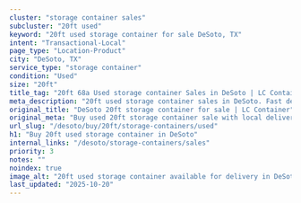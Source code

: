 ```yaml
---
cluster: "storage container sales"
subcluster: "20ft used"
keyword: "20ft used storage container for sale DeSoto, TX"
intent: "Transactional-Local"
page_type: "Location-Product"
city: "DeSoto, TX"
service_type: "storage container"
condition: "Used"
size: "20ft"
title_tag: "20ft 68a Used storage container Sales in DeSoto | LC Container"
meta_description: "20ft used storage container sales in DeSoto. Fast delivery, competitive pricing. Serving storage containers area. Quote ID: 5R0. Call (214) 524-4168 for your free quote today."
original_title: "DeSoto 20ft storage container for sale | LC Container"
original_meta: "Buy used 20ft storage container sale with local delivery in DeSoto, TX. LC Container — local Since 2003. Request a fast quote today."
url_slug: "/desoto/buy/20ft/storage-containers/used"
h1: "Buy 20ft used storage container in DeSoto"
internal_links: "/desoto/storage-containers/sales"
priority: 3
notes: ""
noindex: true
image_alt: "20ft used storage container available for delivery in DeSoto"
last_updated: "2025-10-20"
---
```


<!-- TODO: Add unique city/inventory copy, images, and internal links here. -->
